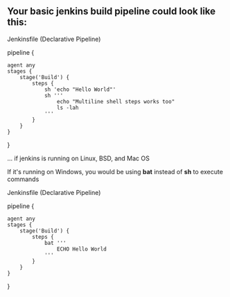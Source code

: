 ## Your basic jenkins build pipeline could look like this:<br/>

Jenkinsfile (Declarative Pipeline)<br/>

pipeline {

    agent any
    stages {
        stage('Build') {
            steps {
                sh 'echo "Hello World"'
                sh '''
                    echo "Multiline shell steps works too"
                    ls -lah
                '''
            }
        }
    }
}

... if jenkins is running on Linux, BSD, and Mac OS

If it's running on Windows, you would be using **bat** instead of **sh** to execute commands<br/>

Jenkinsfile (Declarative Pipeline)<br/>

pipeline {

    agent any
    stages {
        stage('Build') {
            steps {
                bat '''
                    ECHO Hello World
                '''
            }
        }
    }
}
